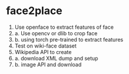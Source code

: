 # face2place

1. Use openface to extract features of face
2. a. Use opencv or dlib to crop face
3. b. using torch pre-trained to extract features
4. Test on wiki-face dataset
5. Wikipedia API to create 
6. a. download XML dump and setup
7. b. image API and download
